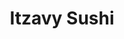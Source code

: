 ---
layout: place
title: Itzavy Sushi
permalink: /nevada/reno/itzavy-sushi.html
stateAbbr: NV
stateName: Nevada
cityName: Reno
seo:
  type: restaurant
  links: null
place_id: ChIJ7Sn_FR9HmYARbg3tMLMFQIg
photos:
  - name: >-
      places/ChIJ7Sn_FR9HmYARbg3tMLMFQIg/photos/AeeoHcImY1Q4P0Hq8L_YRfdVMc46xmz9NTpLfUZ1sN75sMDR0pHvnlVr0ZIESkG3QEdTtQ7GbIbbIwnJvRCxGYQWIchp1qQDAPC0N8OUc7IKItGOK3RKnrW5wYTQaz47Mtow1Dmg8m8yG3vT-Ow1I6F0NLEdvxSpZWpC72KynDQ1s_Z6dvFzxCYv5rm3YYD0KeMjFVok_YcYbNorfxjpYoLJE1KD7ZBCDHXeWZlDXKlz-qnzMeXZV7U1dRkkaBf3vjHIMeLSIRD7U0Y7LkSfori_0QLhvBOUb_H4AFIdyu0t9VCRDg
    widthPx: 3500
    heightPx: 2329
    authorAttributions:
      - displayName: Itzavy Sushi
        uri: https://maps.google.com/maps/contrib/109576593769742832075
        photoUri: >-
          https://lh3.googleusercontent.com/a-/ALV-UjWw9Kp1P-xmt5KiECUlQAZbRVn3kounT8drWZ-xclvx9Daw1aI=s100-p-k-no-mo
    flagContentUri: >-
      https://www.google.com/local/imagery/report/?cb_client=maps_api_places.places_api&image_key=!1e10!2sAF1QipPpfHnPYI8N128N3o-YGhGY8fZB6EbDn-2p0bK4&hl=en-US
    googleMapsUri: >-
      https://www.google.com/maps/place//data=!3m4!1e2!3m2!1sAF1QipPpfHnPYI8N128N3o-YGhGY8fZB6EbDn-2p0bK4!2e10!4m2!3m1!1s0x8099471f15ff29ed:0x884005b330ed0d6e
  - name: >-
      places/ChIJ7Sn_FR9HmYARbg3tMLMFQIg/photos/AeeoHcJfZLri21bRPKcFiAjBkC60FiUcZSU2gLfg4WRCSNNbDsS4plxwj3Gj2j6GUKUFJOkX7fbPbYpKdOAg8v3bgfx5fOXhrad6g9apHzPxHChjQUYrdU20R1ddQhD81PeUJIBgRH_7pYtGzkoU76N8iZjW9J8F-esuvCnfPMSw7r5PX5FvF5UJ26GJJoOQX01uVjYaCa_3f-JARJCvpNtaWYKqunHhwGvi-XSbzWfUp0h3-Wq70obscM6-FOPgcmDAwWOcsaIi3Vj8sXTD3ppubpzQLkN42NJZgXVi0BWkEgbdWA
    widthPx: 3500
    heightPx: 2329
    authorAttributions:
      - displayName: Itzavy Sushi
        uri: https://maps.google.com/maps/contrib/109576593769742832075
        photoUri: >-
          https://lh3.googleusercontent.com/a-/ALV-UjWw9Kp1P-xmt5KiECUlQAZbRVn3kounT8drWZ-xclvx9Daw1aI=s100-p-k-no-mo
    flagContentUri: >-
      https://www.google.com/local/imagery/report/?cb_client=maps_api_places.places_api&image_key=!1e10!2sAF1QipOeKrJ8zzI6bgsIKHb3mVpf25hGsSUXKpK_bsuP&hl=en-US
    googleMapsUri: >-
      https://www.google.com/maps/place//data=!3m4!1e2!3m2!1sAF1QipOeKrJ8zzI6bgsIKHb3mVpf25hGsSUXKpK_bsuP!2e10!4m2!3m1!1s0x8099471f15ff29ed:0x884005b330ed0d6e
  - name: >-
      places/ChIJ7Sn_FR9HmYARbg3tMLMFQIg/photos/AeeoHcINwBJSl5FY9s8MHvzTq0pYuW0JveTUPrsUIS6zbyyelYtGhr9lQO-o86PkcLSmfU_9fz7GitCBJdaQvomAoKv7EMr5Tc6DUBq4RIKfePf6-aYnmtcD5u5x5PsRiD2sjoxfrWG4Z-kigxIyyjUfLkwz-e0PstVP4F8YgzkHBflK9DyHNQ5h9TJZbzUL8-fFVkICbsiNSZftmJhdGL44YCcefp_5ChksF0gnPGaQgk6S6vubkfkWycjmrm9Erxr2W446zzIX14R3gSapZIEeAySaJLJ48eD23oX0wbfTSzYcuw
    widthPx: 3500
    heightPx: 2329
    authorAttributions:
      - displayName: Itzavy Sushi
        uri: https://maps.google.com/maps/contrib/109576593769742832075
        photoUri: >-
          https://lh3.googleusercontent.com/a-/ALV-UjWw9Kp1P-xmt5KiECUlQAZbRVn3kounT8drWZ-xclvx9Daw1aI=s100-p-k-no-mo
    flagContentUri: >-
      https://www.google.com/local/imagery/report/?cb_client=maps_api_places.places_api&image_key=!1e10!2sAF1QipNhoi24Mbd-O9j9Bbe_0IY5VaVyS3WXqr7yZV_s&hl=en-US
    googleMapsUri: >-
      https://www.google.com/maps/place//data=!3m4!1e2!3m2!1sAF1QipNhoi24Mbd-O9j9Bbe_0IY5VaVyS3WXqr7yZV_s!2e10!4m2!3m1!1s0x8099471f15ff29ed:0x884005b330ed0d6e
  - name: >-
      places/ChIJ7Sn_FR9HmYARbg3tMLMFQIg/photos/AeeoHcJ39R8gJ0erk7wh1s7SVT06InqghxLZC0j536kdURNbAfPmUqymxN7FwgAXeTBVuRlzcfejy4N15BIoF0xHj4mmhuYJaUItIF1_AQimedbX3bqAmB46nL9FwHl7qLaE8QuVFsOlKNQqvmcPy72ypuHWuSdRFI5ygSIUQQydZK_N1XrKADyleWvijMhei-BReKNJKxgQV2j-3HKm3RJGKjzu7LJn4eaRRjbzquhydf77IKv1HTswp1iJDFy8QxkguEwPIasxmrPDDgjMQy5zFdeBRGICM21aFu-SSxgFW-NU8Q
    widthPx: 3500
    heightPx: 2329
    authorAttributions:
      - displayName: Itzavy Sushi
        uri: https://maps.google.com/maps/contrib/109576593769742832075
        photoUri: >-
          https://lh3.googleusercontent.com/a-/ALV-UjWw9Kp1P-xmt5KiECUlQAZbRVn3kounT8drWZ-xclvx9Daw1aI=s100-p-k-no-mo
    flagContentUri: >-
      https://www.google.com/local/imagery/report/?cb_client=maps_api_places.places_api&image_key=!1e10!2sAF1QipNR5Qi-GuQNL_aL7phQjSx0mZocEjs8PoQr_mZQ&hl=en-US
    googleMapsUri: >-
      https://www.google.com/maps/place//data=!3m4!1e2!3m2!1sAF1QipNR5Qi-GuQNL_aL7phQjSx0mZocEjs8PoQr_mZQ!2e10!4m2!3m1!1s0x8099471f15ff29ed:0x884005b330ed0d6e
  - name: >-
      places/ChIJ7Sn_FR9HmYARbg3tMLMFQIg/photos/AeeoHcI154VM8_CUBY6nf00t0fwdcuwvTQZn3I45fUEqF0QovbND580Mf5anyUCiNGa32r1qIhx81kLuvsuQ_wCKwczifLTLlRQDNT_-XFFwzXOq2fUi-FPgaJL4IZl83rJqFRdVnnBz_qAmKqR_ugI0A2K61_WndXgrbzfirqH6O-3UZihGJ4H4m2fvefmrTvw2NQWqJT-I1dHQG6NzV3PKeZp7MbR89rJWHzwL_oFDzKRxqgvKQQ06inXTVRT2VnXMiPRGlZjDIS6fAB79Ef2E9-iSgzIZyY38p4nvI1gBXhxYkQ
    widthPx: 3500
    heightPx: 2329
    authorAttributions:
      - displayName: Itzavy Sushi
        uri: https://maps.google.com/maps/contrib/109576593769742832075
        photoUri: >-
          https://lh3.googleusercontent.com/a-/ALV-UjWw9Kp1P-xmt5KiECUlQAZbRVn3kounT8drWZ-xclvx9Daw1aI=s100-p-k-no-mo
    flagContentUri: >-
      https://www.google.com/local/imagery/report/?cb_client=maps_api_places.places_api&image_key=!1e10!2sAF1QipNoUsJXb2HUUEHqW126i5LtQYxsbXpiLdSNkdct&hl=en-US
    googleMapsUri: >-
      https://www.google.com/maps/place//data=!3m4!1e2!3m2!1sAF1QipNoUsJXb2HUUEHqW126i5LtQYxsbXpiLdSNkdct!2e10!4m2!3m1!1s0x8099471f15ff29ed:0x884005b330ed0d6e
  - name: >-
      places/ChIJ7Sn_FR9HmYARbg3tMLMFQIg/photos/AeeoHcJEi_q-s9ASDrtDszbPdGtriREsF64xdv6GtYsNKnBRvG4d_csBtTPCGkr-L_Db_Dh4xq-nHgIYc_Z1RjGkXvCZfGg5s-NkU712KBMl7-DtbkTs7PAJA4YqK-XfHAnV92JMqkbIzoIGs3SICY_l0dMB1QnigsgbISCeRp4WNhI9XxyHDkY-KfXTSVTrDZe9WgDEyTbMzehdC4DAWaYexGzP7lUGe2FIq0YgxHBiFBLhtMvGDXH2yXuTBDkFCJ21zVwuTZ08RGaihRxfJITlUZ-zDEKrvo-VkiJ6_7q7Wa3w4A
    widthPx: 3500
    heightPx: 2329
    authorAttributions:
      - displayName: Itzavy Sushi
        uri: https://maps.google.com/maps/contrib/109576593769742832075
        photoUri: >-
          https://lh3.googleusercontent.com/a-/ALV-UjWw9Kp1P-xmt5KiECUlQAZbRVn3kounT8drWZ-xclvx9Daw1aI=s100-p-k-no-mo
    flagContentUri: >-
      https://www.google.com/local/imagery/report/?cb_client=maps_api_places.places_api&image_key=!1e10!2sAF1QipML-OUqdPH0NpEZcYnzG7DX5izBIBHQxLOMojIA&hl=en-US
    googleMapsUri: >-
      https://www.google.com/maps/place//data=!3m4!1e2!3m2!1sAF1QipML-OUqdPH0NpEZcYnzG7DX5izBIBHQxLOMojIA!2e10!4m2!3m1!1s0x8099471f15ff29ed:0x884005b330ed0d6e
  - name: >-
      places/ChIJ7Sn_FR9HmYARbg3tMLMFQIg/photos/AeeoHcIqC030H57_kGRJTejpGMwe7mPbuSLxvIFWK_zEAtiVapBkv-5HmbzrRrUX1ZuJap9_-ym0ucthti6non7SPu_eID71Zfh237ccElh61soH87Wq-kKJYp2iu1YxMYx8gPi9DFTyW9rba0rMcfQ4-mMIenW73kS-q9biqvMngLwUBecs77FAYIh3ag3JqsAinwvt0BWFtJgrS-sGaNvFRFiPjq1QuHb70mqBSrcavdaTr4jmHouAVJmGa85izBIjUUPqN5zpxJAvlOoSQbCuM8NxP2_vqsYeDqXv11VEKDFO9A
    widthPx: 3500
    heightPx: 2329
    authorAttributions:
      - displayName: Itzavy Sushi
        uri: https://maps.google.com/maps/contrib/109576593769742832075
        photoUri: >-
          https://lh3.googleusercontent.com/a-/ALV-UjWw9Kp1P-xmt5KiECUlQAZbRVn3kounT8drWZ-xclvx9Daw1aI=s100-p-k-no-mo
    flagContentUri: >-
      https://www.google.com/local/imagery/report/?cb_client=maps_api_places.places_api&image_key=!1e10!2sAF1QipO52XMkzhX115X1Y5caVJBNVx5hpapT8ePDrb0n&hl=en-US
    googleMapsUri: >-
      https://www.google.com/maps/place//data=!3m4!1e2!3m2!1sAF1QipO52XMkzhX115X1Y5caVJBNVx5hpapT8ePDrb0n!2e10!4m2!3m1!1s0x8099471f15ff29ed:0x884005b330ed0d6e
  - name: >-
      places/ChIJ7Sn_FR9HmYARbg3tMLMFQIg/photos/AeeoHcJOrporP20HyMtOGDKplSVUDAUNu88_V8v7YaQNqv7bcKmUUYUmwFskI_kSzoRbJGnTFItuXzoqQ4LYAPrUvBIDbA-X3yztpsXzssdTMJ7VwiRe17z92zWG9TCH04f0k-XgT_FAKAgz6Xp5ckIif5PCeDGwlM5XL7wv0xdIXXHbc5IBoYQtOOStVjEpaq9HCm_jkIJ0SL9jPuIq4TovDe6smmzWzBvwWlkGCW9CfT_eRpBONdkowFSksgEo88z3W0-Ie5VVeHcJuLccQnDyAn2GM15DeO5hJe8pHpg3K7mrng
    widthPx: 3500
    heightPx: 2329
    authorAttributions:
      - displayName: Itzavy Sushi
        uri: https://maps.google.com/maps/contrib/109576593769742832075
        photoUri: >-
          https://lh3.googleusercontent.com/a-/ALV-UjWw9Kp1P-xmt5KiECUlQAZbRVn3kounT8drWZ-xclvx9Daw1aI=s100-p-k-no-mo
    flagContentUri: >-
      https://www.google.com/local/imagery/report/?cb_client=maps_api_places.places_api&image_key=!1e10!2sAF1QipMPldTZ6I0q7Gxl2tTVqdu9r_N186mTibWLV9At&hl=en-US
    googleMapsUri: >-
      https://www.google.com/maps/place//data=!3m4!1e2!3m2!1sAF1QipMPldTZ6I0q7Gxl2tTVqdu9r_N186mTibWLV9At!2e10!4m2!3m1!1s0x8099471f15ff29ed:0x884005b330ed0d6e
  - name: >-
      places/ChIJ7Sn_FR9HmYARbg3tMLMFQIg/photos/AeeoHcLFWJmYfPEBtqJ96w4ghgtmt5g7inMCXnB5v32DcUMq5kd_ak8CY0jYaW8Gp_bd-ZFUiuEAmniZ0vlqAZy7OdiGyGrUwd6NimvMWrGIx06zxkvb6zlCg778X-NvD3xXyGLMSAJTvHTQGyXIiNFuBiWz2pCiv236HJtT8e45i9-KDOjWfqMue3g3z8sH-LnMDvqjKTWVk5b99lKQDNNz-RGCgCCQ_jGTx0Jn91wx6UWFggdFaIft6kN3g1oQK2U8Q5KiHztKG4Q3CiG_7mTNFyhGEVEmGL6F0ZUMLl8rJCEfDmOrr_bU07zK14AWBtZtsuBGoDOXPitHIqHh4BLZnmi7OrPruh9z_WFNzZXtcmTmerkxfHeEFVTCuLRCB3LRImoJpH15y593hvSawQ3TNTLnYaHnXEK-UpfVEJAlWhc
    widthPx: 4800
    heightPx: 3600
    authorAttributions:
      - displayName: Danielle Miller
        uri: https://maps.google.com/maps/contrib/117277384219275455788
        photoUri: >-
          https://lh3.googleusercontent.com/a/ACg8ocL4_xU8-dDhFp3BVFiwkViEKl1_20_tYCNw6iwoYJtQQiXwYw=s100-p-k-no-mo
    flagContentUri: >-
      https://www.google.com/local/imagery/report/?cb_client=maps_api_places.places_api&image_key=!1e10!2sCIHM0ogKEICAgMCI39XtbQ&hl=en-US
    googleMapsUri: >-
      https://www.google.com/maps/place//data=!3m4!1e2!3m2!1sCIHM0ogKEICAgMCI39XtbQ!2e10!4m2!3m1!1s0x8099471f15ff29ed:0x884005b330ed0d6e
  - name: >-
      places/ChIJ7Sn_FR9HmYARbg3tMLMFQIg/photos/AeeoHcL7FB-58CXYYBjLDeEEOY2q2_1dXKrjpQV2MOTuw2GcHkwacllTY1TiitgmTtq9uCFGic_vEZKDGWEq_xpIC4JaZFa1b4l1TZWz4-WzHh_r8-mG9jMPcC8j4a5_oWH0cNM4nxwsA1lX9xztCqoOnb-pSArf8LPQWxeA5cXqSo26vy7f0qT3_uEBhX43Q502KUXgPDKXgeZFLmEreK2-BKyzn5-Xiyj6NqCdWM2Lcc2apS5F-MC1mJnDnm_HAEY_LtnlDFEtPz1W1qS7TrY1KzEzzYCxkMr7MTvTxV1kjxBWWg
    widthPx: 3500
    heightPx: 2329
    authorAttributions:
      - displayName: Itzavy Sushi
        uri: https://maps.google.com/maps/contrib/109576593769742832075
        photoUri: >-
          https://lh3.googleusercontent.com/a-/ALV-UjWw9Kp1P-xmt5KiECUlQAZbRVn3kounT8drWZ-xclvx9Daw1aI=s100-p-k-no-mo
    flagContentUri: >-
      https://www.google.com/local/imagery/report/?cb_client=maps_api_places.places_api&image_key=!1e10!2sAF1QipNKYiR0TSunqL6utkumeRGia-W8g9M253cVO8k7&hl=en-US
    googleMapsUri: >-
      https://www.google.com/maps/place//data=!3m4!1e2!3m2!1sAF1QipNKYiR0TSunqL6utkumeRGia-W8g9M253cVO8k7!2e10!4m2!3m1!1s0x8099471f15ff29ed:0x884005b330ed0d6e
address: 400 W 5th St UNIT 102, Reno, NV 89503, USA
street: 400 W 5th St UNIT 102
city: Reno
state: NV
zip: '89503'
country: USA
neighborhood: Downtown
latitude: '39.529956'
longitude: '-119.820018'
accessibility_options:
  wheelchairAccessibleParking: true
  wheelchairAccessibleEntrance: true
  wheelchairAccessibleRestroom: true
  wheelchairAccessibleSeating: true
business_status: OPERATIONAL
name: Itzavy Sushi
google_maps_links:
  directionsUri: >-
    https://www.google.com/maps/dir//''/data=!4m7!4m6!1m1!4e2!1m2!1m1!1s0x8099471f15ff29ed:0x884005b330ed0d6e!3e0
  placeUri: https://maps.google.com/?cid=9817853454845807982
  writeAReviewUri: >-
    https://www.google.com/maps/place//data=!4m3!3m2!1s0x8099471f15ff29ed:0x884005b330ed0d6e!12e1
  reviewsUri: >-
    https://www.google.com/maps/place//data=!4m4!3m3!1s0x8099471f15ff29ed:0x884005b330ed0d6e!9m1!1b1
  photosUri: >-
    https://www.google.com/maps/place//data=!4m3!3m2!1s0x8099471f15ff29ed:0x884005b330ed0d6e!10e5
primary_type: Sushi Restaurant
opening_hours:
  regular: null
  current: null
secondary_opening_hours:
  regular:
    weekdayDescriptions: null
    type: null
  current:
    weekdayDescriptions: null
    type: null
phone: null
price_level: null
price_range: null
rating: null
rating_count: 0
website: null
description: >-
  Discover Itzavy Sushi in Reno, NV$$$Itzavy Sushi in Reno, NV, offers a
  laid-back dining experience focused on fresh sushi options that appeal to
  those seeking quality Japanese cuisine in a welcoming setting. This spot
  stands out with its all-you-can-eat selections, complemented by a selection of
  beer and sake, making it a go-to choice for sushi enthusiasts exploring local
  flavors. The restaurant's accessible features, like wheelchair-friendly
  entrances and seating, ensure a comfortable visit for everyone, enhancing its
  appeal in the vibrant Downtown area. With its casual vibe and emphasis on
  variety, it's an ideal spot for anyone hunting for tasty sushi restaurants
  nearby, blending affordability with authentic tastes that keep diners coming
  back.
generative_summary: >-
  Discover Itzavy Sushi in Reno, NV$$$Itzavy Sushi in Reno, NV, offers a
  laid-back dining experience focused on fresh sushi options that appeal to
  those seeking quality Japanese cuisine in a welcoming setting. This spot
  stands out with its all-you-can-eat selections, complemented by a selection of
  beer and sake, making it a go-to choice for sushi enthusiasts exploring local
  flavors. The restaurant's accessible features, like wheelchair-friendly
  entrances and seating, ensure a comfortable visit for everyone, enhancing its
  appeal in the vibrant Downtown area. With its casual vibe and emphasis on
  variety, it's an ideal spot for anyone hunting for tasty sushi restaurants
  nearby, blending affordability with authentic tastes that keep diners coming
  back.
generative_disclosure: Summarized by AI using the Grok-3-Mini model.
reviews: null
review_summary: >-
  Insights from Visitor Feedback$$$Although reviews for Itzavy Sushi are still
  building, early feedback highlights the relaxed atmosphere and solid food
  options as standout features for those enjoying casual Japanese dining.
  Visitors often note the all-you-can-eat deals and drink selections as great
  value, helping it emerge as a promising choice among sushi places in the area.
  The general vibe comes across as inviting and unpretentious, with mentions of
  fresh ingredients adding to the positive experience without overwhelming hype.
  Overall, it seems like a solid pick for anyone in Reno looking for dependable
  sushi spots, offering a mix of fun and flavor that encourages return visits.
review_disclosure: Summarized by AI using the Grok-3-Mini model.
parking_options: null
payment_options: null
allow_dogs: null
curbside_pickup: null
delivery: null
dine_in: null
good_for_children: null
good_for_groups: null
good_for_sports: null
live_music: null
menu_for_children: null
outdoor_seating: null
reservable: null
restroom: null
serves_beer: null
serves_breakfast: null
serves_brunch: null
serves_cocktails: null
serves_coffee: null
serves_dinner: null
serves_dessert: null
serves_lunch: null
serves_vegetarian_food: null
serves_wine: null
takeout: null
update_category: pro
places_description: null

---